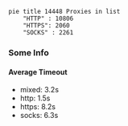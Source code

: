 
```mermaid
pie title 14448 Proxies in list
    "HTTP" : 10806
    "HTTPS": 2060
    "SOCKS" : 2261
```

### Some Info
#### Average Timeout

- mixed: 3.2s
- http: 1.5s
- https: 8.2s
- socks: 6.3s
